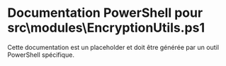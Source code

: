 # Documentation PowerShell pour src\modules\EncryptionUtils.ps1

Cette documentation est un placeholder et doit être générée par un outil PowerShell spécifique.
